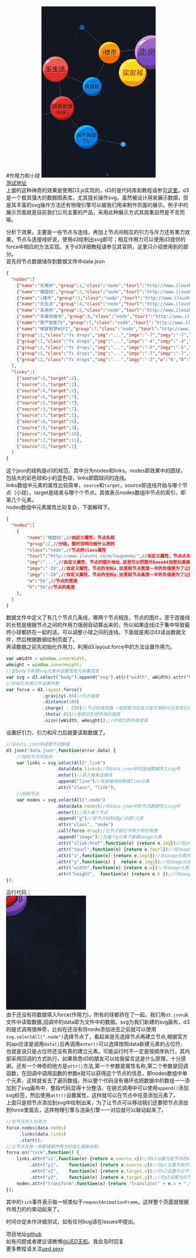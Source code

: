 #作用力和小球
![最终效果](https://raw.githubusercontent.com/cyclegtx/force_ball/master/images/1.gif)  
<a href="http://cyclegtx.github.io/force_ball/" target="_blank">测试地址</a>  
上面的这种神奇的效果是使用D3.js实现的，d3的是代码库和教程请参见[这里](https://github.com/mbostock/d3)。d3是一个极其强大的数据图表库，尤其擅长操作svg，虽然被设计用来展示数据，但是其丰富的svg操作方法还有物理引擎可以被我们用来制作页面的展示。例子中的展示页面就是目前我们公司主要的产品，采用此种展示方式其效果自然是不言而喻。  

分析下效果，主要是一些节点与连线，再加上节点间相互的引力与斥力还有重力效果。节点与连接线好说，使用d3绘制出svg即可；相互作用力可以使用d3提供的force中相应的方法实现。关于d3详细教程请参见其官网，这里只介绍使用到的部分。  
首先将节点数据储存到数据文件中data.json  
```json
{
  "nodes":[
   	{"name":"买房邦","group":1,"class":"node","tourl":"http://www.iloushi.cn/m/maifangbang/","img":"...","imgx":"-54","imgy":"-54","w":"88","h":"88"},
    {"name":"楼盘码","group":2,"class":"node","tourl":"http://www.iloushi.cn/m/loupanma/","img":"...","imgx":"-28","imgy":"-28","w":"56","h":"56"},
    {"name":"i楼市","group":3,"class":"node","tourl":"http://www.iloushi.cn/m/iloushi/","img":"...","imgx":"-34","imgy":"-34","w":"68","h":"68"},
	{"name":"乐生活","group":4,"class":"node","tourl":"http://www.iloushi.cn/m/leshenghuo/","img":"...","imgx":"-48","imgy":"-48","w":"83","h":"83"},
    {"name":"卖房邦","group":5,"class":"node","tourl":"http://www.iloushi.cn/m/maifangbangv/","img":"...","imgx":"-35","imgy":"-37","w":"97","h":"97"},
    {"name":"多媒体楼书","group":6,"class":"node","tourl":"http://www.iloushi.cn/m/ebook/","img":"...","imgx":"-34","imgy":"-34","w":"63","h":"63"},
    {"name":"房产智能TV","group":7,"class":"node","tourl":"http://www.iloushi.cn/m/tv/","img":"...","imgx":"-36","imgy":"-36","w":"72","h":"72"},
    {"name":"微客智慧WIFI","group":7,"class":"node","tourl":"http://www.iloushi.cn/m/wifi/","img":"...","imgx":"-35","imgy":"-35","w":"71","h":"70"},
    {"group":1,"class":"fs drops","img":"...","imgx":"-7","imgy":"-7","w":"14","h":"14"},
    {"group":1,"class":"fs drops","img":"...","imgx":"-4","imgy":"-4","w":"9","h":"9"},
    {"group":1,"class":"fs drops","img":"...","imgx":"-5","imgy":"-5","w":"10","h":"10"},
    {"group":1,"class":"fs drops","img":"...","imgx":"-7","imgy":"-7","w":"14","h":"14"},
    {"group":1,"class":"fs drops","img":"...","imgy":"-3","w":"6","h":"6"}
  ],
  "links":[
    {"source":0,"target":2},
    {"source":1,"target":2},
    {"source":4,"target":2},
    {"source":6,"target":7},
    {"source":5,"target":7},
    {"source":3,"target":7},
    {"source":7,"target":1},
    {"source":8,"target":6},
    {"source":9,"target":3},
    {"source":4,"target":10},
    {"source":2,"target":11},
    {"source":3,"target":1}
  ]
}
```  
这个json的结构是d3的规范，其中分为nodes和links。nodes即效果中的圆球，包括大的彩色球和小的蓝色球，links即圆球间的连线。  
links数组中元素的属性比较简单，```source```和```target```，source即连线开始与哪个节点（小球），target是结束与哪个个节点。其值表示nodes数组中节点的索引，即第几个元素。  
nodes数组中元素属性比较复杂，下面解释下。  
```json
{
  "nodes":[
   	{
   		"name":"楼盘码",//自定义属性，节点名称
   		"group":2,//分组，暂时没明白做什么用的
   		"class":"node",//节点的class属性
   		"tourl":"http://www.iloushi.cn/m/loupanma/",//自定义属性，节点点击后跳转的url
   		"img":"...",//自定义属性，节点的图片地址,这里可以把图片base64加密后直接复制在这里
   		"imgx":"-28",//自定义属性，节点的坐标x,这里取节点宽度一半的负值是为了让图片居中
   		"imgy":"-28",//自定义属性，节点的坐标y,这里取节点高度一半的负值是为了让图片居中
   		"w":"56",//节点的宽度
   		"h":"56"//节点的高度
   	},
  ]
}
```     	
数据文件中定义了有几个节点几条线，哪两个节点相连，节点的图片。至于连接线的长短是根据节点之间的作用力强弱自动算出来的，所以如果连线过于集中导致最终小球都挤在一起的话，可以调整小球之间的连线。下面就是用过d3读出数据文件，然后根据数据绘制页面了。  
再读数据之前先初始化作用力，利用d3.layout.force中的方法设置作用力。  
```javascript
var wWidth = window.innerWidth,
wHeight = window.innerHeight;
//在body下新建svg元素并设置宽高为屏幕宽高
var	svg = d3.select("body").append("svg").attr("width", wWidth).attr("height", wHeight).attr("style", "margin: 0 auto;display: block;");
//初始化作用力并设置参数
var force = d3.layout.force()
			  .gravity(.05)//引力强度
			  .distance(100)
			  .charge( - 250)//节点的电荷数.(电荷数决定结点是互相排斥还是吸引)
			  .theta(.01)//电荷间互相作用的强度
			  .size([wWidth, wHeight]);//作用力的布局宽高

```  
设置好引力、引力和斥力后就要读取数据了。  
```javascript
//从data.json中读取节点数据
d3.json("data.json",function(error,data) {
	//绘制节点间连线
	var links = svg.selectAll(".link")
				   .data(data.links)//将data.json中的连线数据传入svg中
				   .enter()//进入每条连接线
				   .append("line")//将连接线绘制成line元素
				   .attr("class", "link");
	//绘制节点
	var	nodes = svg.selectAll(".node")
				   .data(data.nodes)//将data.json中的节点数据传入svg中
				   .enter()//进入每个节点
				   .append("g")//将节点绘制成g(分组)元素
				   .attr("class", "node")
				   .call(force.drag)//让节点相应作用力中的拖拽
				   .append("image")//在每个g元素下新建image元素
				   .attr("xlink:href",function(e) {return e.img})//将image元素的href属性设置为data.json中的img
				   .attr("tourl",function(e) {return e.tourl})//将image元素的tourl属性设置为data.json中的tourl
				   .attr("x",function(e) {return e.imgx})//将image元素的x属性设置为data.json中的imgx
				   .attr("y",function(e) {	return e.imgy})//将image元素的y属性设置为data.json中的imgy
				   .attr("width",function(e) {return e.w})//将image元素的width属性设置为data.json中的w
				   .attr("height",	function(e) {return e.h	});//将image元素的height属性设置为data.json中的h
});

```  
运行代码：  
![](https://raw.githubusercontent.com/cyclegtx/force_ball/master/images/1.jpg)    
由于还没有将数据填入force(作用力)，所有的球都挤在了一起。我们用```d3.json```从文件中读取数据,回调中的data即为文件中的数据。svg为我们新建的svg画布，d3的链式调用很神奇，比如在还没有将node添加进去之前就可以使用```svg.selectAll(".node")```选择节点了，看起来是先选择节点再建立节点,根据官方的api应该是调用```data()```后再调用```enter()```可以选择按照data新建元素的占位符，也就是说只是占位符还没有真的建立元素。可能运行时不一定是按顺序执行，其内部采用回调的方式执行，如果熟悉d3的朋友可以给我留言这是什么原理，十分感谢。还有一个神奇的地方是```attr()```方法,第一个参数是属性名称,第二个参数是回调函数，在回调中调用函数的参数e就可以获得这个节点的信息，即nodes数组中单个元素，这样就省去了遍历数组。所以整个代码没有循环也把数据中的数组一一添加到了svg画布中，整段代码显得十分整洁。在链式调用中可以使用```append()```添加svg标签，然后使用```attr()```设置属性，这样就可以在节点中任意添加元素了。  
上面只是把节点添加到svg中绘制出来，为了让节点可以移动我们还要把节点添加到force里面去，这样物理引擎与渲染引擎一一对应就可以联动起来了。   
```javascript  
//将节点传入作用力
force.nodes(data.nodes)
	 .links(data.links)
	 .start();
//让节点在每一帧都根据作用力的变化重新绘制
force.on("tick",function() {
	links.attr("x1",function(e) {return e.source.x})//将x1设置为前节点的x
		 .attr("y1",	function(e) {return e.source.y})//将y1设置为前节点的y
		 .attr("x2",	function(e) {return e.target.x})//将x2设置为后节点的x
		 .attr("y2",	function(e) {return e.target.y});//将y2设置为后节点的y
	nodes.attr("transform",function(e) {return "translate(" + e.x + "," + e.y + ")"});//更新节点的x,y
});
```  
其中的```tick```事件表示每一帧类似于```requestAnimationFrame```。这样整个页面就根据作用力的约束动起来了。 

时间仓促未作详细测试，如有任何bug请在Issues中提出。  

项目地址[github](https://github.com/cyclegtx/force_ball)  
如有问题或者建议请微博<a href="http://weibo.com/uedtianji" target="_blank">@UED天机</a>。我会及时回复  
更多教程请关注<a href="http://ued.sexy" target="_blank">ued.sexy</a>


